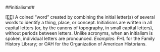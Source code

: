 ##initialism##

\[[EE](SOURCES.md#EE)\]  A coined “word” created by combining the initial letter(s) of several words to identify a thing, place, or concept. Initialisms are written in all capital letters (or, by the canons of topography, in small capital letters), without periods between letters. Unlike acronyms, when an initialism is spoken, individual letters are pronounced. *Examples*: FHL for the Family History Library; or OAH for the Organization of American Historians.
